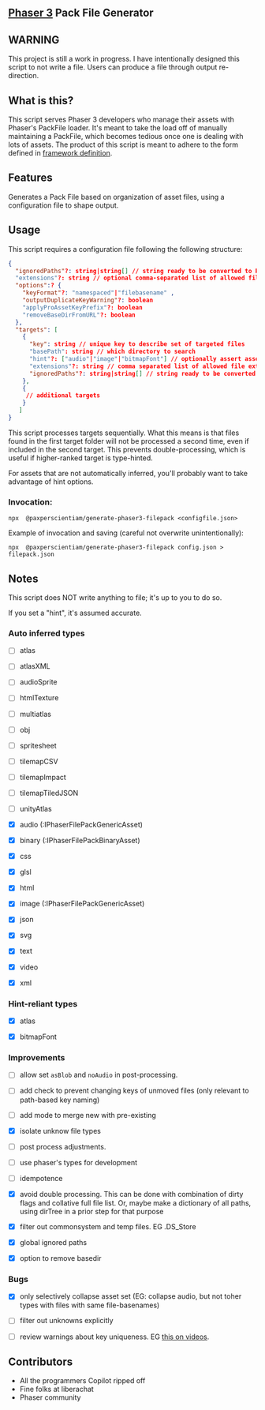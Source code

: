 [Phaser 3](https://github.com/photonstorm/phaser) Pack File Generator
------

## WARNING
This project is still a work in progress. I have intentionally designed this script to not write a file. Users can produce a file through output re-direction.


## What is this?
This script serves Phaser 3 developers who manage their assets with Phaser's PackFile loader. It's meant to take the load off of manually maintaining a PackFile, which becomes tedious once one is dealing with lots of assets. The product of this script is meant to adhere to the form defined in [framework definition](https://newdocs.phaser.io/docs/3.60.0/focus/Phaser.Loader.LoaderPlugin-pack).


## Features
Generates a Pack File based on organization of asset files, using a configuration file to shape output.


## Usage
This script requires a configuration file following the following structure:
```json
{
  "ignoredPaths"?: string|string[] // string ready to be converted to RegEx
  "extensions"?: string // optional comma-separated list of allowed file extensions, default action is not to filter by extension
  "options":? {
    "keyFormat"?: "namespaced"|"filebasename" ,
    "outputDuplicateKeyWarning"?: boolean
    "applyProAssetKeyPrefix"?: boolean
    "removeBaseDirFromURL"?: boolean
  },
  "targets": [
    {
      "key": string // unique key to describe set of targeted files
      "basePath": string // which directory to search
      "hint"?: ["audio"|"image"|"bitmapFont"] // optionally assert asset type
      "extensions"?: string // comma separated list of allowed file extensions, takes precedence over higher-level definition
      "ignoredPaths"?: string|string[] // string ready to be converted to RegEx
    },
    {
     // additional targets
    }
   ]
}
```

This script processes targets sequentially. What this means is that files found in the first target folder will not be processed a second time, even if included in the second target. This prevents double-processing, which is useful if higher-ranked target is type-hinted.


For assets that are not automatically inferred, you'll probably want to take advantage of hint options.

### Invocation:
```shell
npx  @paxperscientiam/generate-phaser3-filepack <configfile.json>

```
Example of invocation and saving (careful not overwrite unintentionally):
```shell
npx  @paxperscientiam/generate-phaser3-filepack config.json > filepack.json

```


## Notes
This script does NOT write anything to file; it's up to you to do so.

If you set a "hint", it's assumed accurate. 



### Auto inferred types
- [ ] atlas
- [ ] atlasXML
- [ ] audioSprite
- [ ] htmlTexture
- [ ] multiatlas
- [ ] obj
- [ ] spritesheet
- [ ] tilemapCSV
- [ ] tilemapImpact
- [ ] tilemapTiledJSON
- [ ] unityAtlas
- [x] audio (:IPhaserFilePackGenericAsset)
- [x] binary (:IPhaserFilePackBinaryAsset)
- [x] css
- [x] glsl
- [x] html
- [x] image (:IPhaserFilePackGenericAsset)
- [x] json
- [x] svg
- [x] text
- [x] video
- [x] xml


### Hint-reliant types
- [x] atlas
- [x] bitmapFont


### Improvements
- [ ] allow set `asBlob` and `noAudio` in post-processing.
- [ ] add check to prevent changing keys of unmoved files (only relevant to path-based key naming)
- [ ] add mode to merge new with pre-existing 
- [x] isolate unknow file types
- [ ] post process adjustments.
- [ ] use phaser's types for development
- [ ] idempotence
- [x] avoid double processing. This can be done with combination of dirty flags and collative full file list. Or, maybe make a dictionary of all paths, using dirTree in a prior step for that purpose
- [x] filter out commonsystem and temp files. EG .DS_Store 
- [x] global ignored paths
- [x] option to remove basedir


### Bugs
- [x] only selectively collapse asset set (EG: collapse audio, but not toher types with files with same file-basenames)
- [ ] filter out unknowns explicitly
- [ ] review warnings about key uniqueness. EG [this on videos](https://newdocs.phaser.io/docs/3.54.0/Phaser.Loader.LoaderPlugin#video).



## Contributors
- All the programmers Copilot ripped off
- Fine folks at liberachat
- Phaser community
